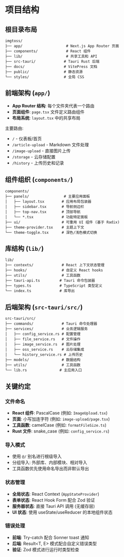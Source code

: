# 项目结构

## 根目录布局
```
imgtoss/
├── app/                    # Next.js App Router 页面
├── components/             # React 组件
├── lib/                    # 共享工具和 API
├── src-tauri/             # Tauri Rust 后端
├── docs/                  # VitePress 文档
├── public/                # 静态资源
└── styles/                # 全局 CSS
```

## 前端架构 (`app/`)
- **App Router 结构**: 每个文件夹代表一个路由
- **页面组件**: `page.tsx` 文件定义路由组件
- **布局系统**: `layout.tsx` 中的共享布局

主要路由:
- `/` - 仪表板/首页
- `/article-upload` - Markdown 文件处理
- `/image-upload` - 直接图片上传
- `/storage` - 云存储配置
- `/history` - 上传历史和记录

## 组件组织 (`components/`)
```
components/
├── panels/                # 主要应用面板
│   ├── layout.tsx        # 应用布局包装器
│   ├── sidebar.tsx       # 导航侧边栏
│   ├── top-nav.tsx       # 顶部导航
│   └── *.tsx             # 功能特定面板
├── ui/                   # 可重用 UI 组件 (基于 Radix)
├── theme-provider.tsx    # 主题上下文
└── theme-toggle.tsx      # 深色/浅色模式切换
```

## 库结构 (`lib/`)
```
lib/
├── contexts/             # React 上下文状态管理
├── hooks/                # 自定义 React hooks
├── utils/                # 工具函数
├── tauri-api.ts         # Tauri 命令包装器
├── types.ts             # TypeScript 类型定义
└── index.ts             # 库导出
```

## 后端架构 (`src-tauri/src/`)
```
src-tauri/src/
├── commands/             # Tauri 命令处理器
├── services/             # 业务逻辑服务
│   ├── config_service.rs # 配置管理
│   ├── file_service.rs   # 文件操作
│   ├── image_service.rs  # 图片处理
│   ├── oss_service.rs    # 云存储集成
│   └── history_service.rs # 上传历史
├── models/               # 数据结构
├── utils/                # 工具函数
└── lib.rs               # 主应用入口
```

## 关键约定

### 文件命名
- **React 组件**: PascalCase (例如: `ImageUpload.tsx`)
- **页面**: 小写加连字符 (例如: `image-upload/page.tsx`)
- **工具函数**: camelCase (例如: `formatFileSize.ts`)
- **Rust 文件**: snake_case (例如: `config_service.rs`)

### 导入模式
- 使用 `@/` 别名进行根级导入
- 分组导入: 外部库、内部模块、相对导入
- 工具函数优先使用命名导出而非默认导出

### 状态管理
- **全局状态**: React Context (`AppStateProvider`)
- **表单状态**: React Hook Form 配合 Zod 验证
- **服务器状态**: 直接 Tauri API 调用 (无缓存层)
- **UI 状态**: 使用 useState/useReducer 的本地组件状态

### 错误处理
- **前端**: Try-catch 配合 Sonner toast 通知
- **后端**: Result<T, E> 模式配合自定义错误类型
- **验证**: Zod 模式进行运行时类型检查
